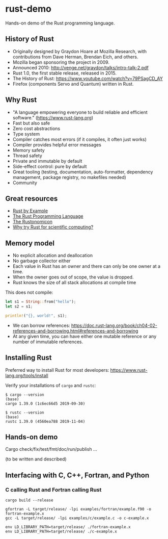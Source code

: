 

# rust-demo

Hands-on demo of the Rust programming language.


## History of Rust

- Originally designed by Graydon Hoare at Mozilla Research, with contributions from Dave Herman, Brendan Eich, and others.
- Mozilla began sponsoring the project in 2009.
- Announced 2010: http://venge.net/graydon/talks/intro-talk-2.pdf
- Rust 1.0, the first stable release, released in 2015.
- The History of Rust: https://www.youtube.com/watch?v=79PSagCD_AY
- Firefox (components Servo and Quantum) written in Rust.


## Why Rust

- "A language empowering everyone to build reliable and efficient software." (https://www.rust-lang.org)
- Fast but also safe
- Zero cost abstractions
- Type system
- Compiler catches most errors (if it compiles, it often just works)
- Compiler provides helpful error messages
- Memory safety
- Thread safety
- Private and immutable by default
- Side-effect control: pure by default
- Great tooling (testing, documentation, auto-formatter, dependency management, package registry, no makefiles needed)
- Community


## Great resources

- [Rust by Example](https://doc.rust-lang.org/rust-by-example/)
- [The Rust Programming Language](https://doc.rust-lang.org/book/)
- [The Rustonomicon](https://doc.rust-lang.org/nomicon/)
- [Why try Rust for scientific computing?](https://erambler.co.uk/blog/why-give-rust-a-try/)


## Memory model

- No explicit allocation and deallocation
- No garbage collector either
- Each value in Rust has an owner and there can only be one owner at a time.
- When the owner goes out of scope, the value is dropped.
- Rust knows the size of all stack allocations at compile time

This does not compile:
```rust
let s1 = String::from("hello");
let s2 = s1;

println!("{}, world!", s1);
```

- We can borrow references: https://doc.rust-lang.org/book/ch04-02-references-and-borrowing.html#references-and-borrowing
- At any given time, you can have either one mutable reference or any number of immutable references.


## Installing Rust

Preferred way to install Rust for most developers: https://www.rust-lang.org/tools/install

Verify your installations of `cargo` and `rustc`:
```
$ cargo --version                                                                                                                                      (base)
cargo 1.39.0 (1c6ec66d5 2019-09-30)

$ rustc --version                                                                                                                                      (base)
rustc 1.39.0 (4560ea788 2019-11-04)
```


## Hands-on demo

Cargo check/fix/test/fmt/doc/run/publish ...

(to be written and described)


## Interfacing with C, C++, Fortran, and Python

### C calling Rust and Fortran calling Rust

```
cargo build --release

gfortran -L target/release/ -lpi examples/fortran/example.f90 -o fortran-example.x
gcc -L target/release/ -lpi examples/c/example.c -o c-example.x

env LD_LIBRARY_PATH=target/release/ ./fortran-example.x
env LD_LIBRARY_PATH=target/release/ ./c-example.x
```
